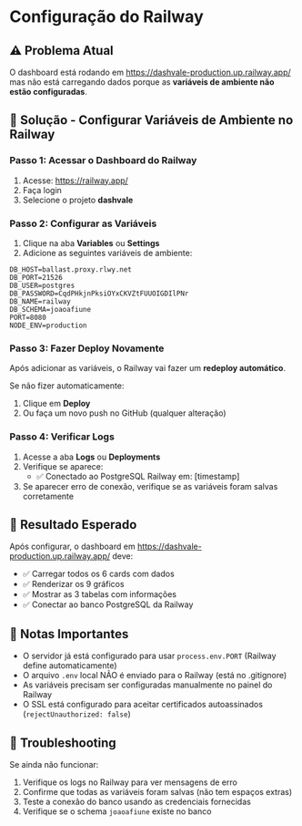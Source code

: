 # Configuração do Railway

## ⚠️ Problema Atual
O dashboard está rodando em https://dashvale-production.up.railway.app/ mas não está carregando dados porque as **variáveis de ambiente não estão configuradas**.

## 🔧 Solução - Configurar Variáveis de Ambiente no Railway

### Passo 1: Acessar o Dashboard do Railway
1. Acesse: https://railway.app/
2. Faça login
3. Selecione o projeto **dashvale**

### Passo 2: Configurar as Variáveis
1. Clique na aba **Variables** ou **Settings**
2. Adicione as seguintes variáveis de ambiente:

```
DB_HOST=ballast.proxy.rlwy.net
DB_PORT=21526
DB_USER=postgres
DB_PASSWORD=CqdPHkjnPksiOYxCKVZtFUUOIGDIlPNr
DB_NAME=railway
DB_SCHEMA=joaoafiune
PORT=8080
NODE_ENV=production
```

### Passo 3: Fazer Deploy Novamente
Após adicionar as variáveis, o Railway vai fazer um **redeploy automático**.

Se não fizer automaticamente:
1. Clique em **Deploy**
2. Ou faça um novo push no GitHub (qualquer alteração)

### Passo 4: Verificar Logs
1. Acesse a aba **Logs** ou **Deployments**
2. Verifique se aparece:
   - ✅ Conectado ao PostgreSQL Railway em: [timestamp]
3. Se aparecer erro de conexão, verifique se as variáveis foram salvas corretamente

## 🎯 Resultado Esperado
Após configurar, o dashboard em https://dashvale-production.up.railway.app/ deve:
- ✅ Carregar todos os 6 cards com dados
- ✅ Renderizar os 9 gráficos
- ✅ Mostrar as 3 tabelas com informações
- ✅ Conectar ao banco PostgreSQL da Railway

## 📝 Notas Importantes
- O servidor já está configurado para usar `process.env.PORT` (Railway define automaticamente)
- O arquivo `.env` local NÃO é enviado para o Railway (está no .gitignore)
- As variáveis precisam ser configuradas manualmente no painel do Railway
- O SSL está configurado para aceitar certificados autoassinados (`rejectUnauthorized: false`)

## 🐛 Troubleshooting
Se ainda não funcionar:
1. Verifique os logs no Railway para ver mensagens de erro
2. Confirme que todas as variáveis foram salvas (não tem espaços extras)
3. Teste a conexão do banco usando as credenciais fornecidas
4. Verifique se o schema `joaoafiune` existe no banco
